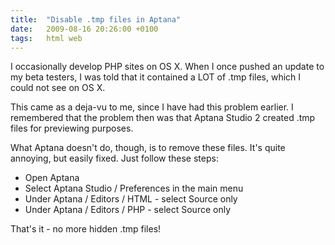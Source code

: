 ```yaml
---
title:  "Disable .tmp files in Aptana"
date:   2009-08-16 20:26:00 +0100
tags: 	html web
---
```



I occasionally develop PHP sites on OS X. When I once pushed an update to my beta
testers, I was told that it contained a LOT of .tmp files, which I could not see
on OS X.

This came as a deja-vu to me, since I have had this problem earlier. I remembered
that the problem then was that Aptana Studio 2 created .tmp files for previewing
purposes.

What Aptana doesn't do, though, is to remove these files. It's quite annoying, but
easily fixed. Just follow these steps:

* Open Aptana
* Select Aptana Studio / Preferences in the main menu
* Under Aptana / Editors / HTML - select Source only
* Under Aptana / Editors / PHP - select Source only

That's it - no more hidden .tmp files!